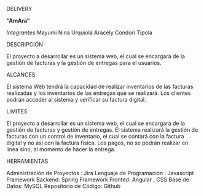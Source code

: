 DELIVERY 

**“AmAra”**



*Integrantes*
Mayumi Nina Urquiola
Aracely Condori Tipola


DESCRIPCIÓN

El proyecto a desarrollar es un sistema web, el cual se encargará de la gestión de facturas y la gestión  de entregas para el usuarios.

ALCANCES

El sistema Web tendrá la capacidad de realizar inventarios de las facturas realizadas y los inventarios de las entregas que se realizará.
Los clientes podrán acceder al sistema  y verificar su factura digital.

LIMITES

El proyecto a desarrollar es un sistema web, el cual se encargará de la gestión  de facturas y gestión de entregas.
El sistema realizará la gestión de facturas con un control de inventario, el cual se contará con la factura digital y no así con la factura física.
Los pagos, no se podrán realizar en línea sino, al momento de hacer la entrega.


HERRAMIENTAS

Administración de Proyectos :  Jira
Lenguaje de Programación : Javascript
Framework Backend: Spring
Framework Fronted: Angular , CSS
Base de Datos: MySQL
Repositorio de Código: Github



